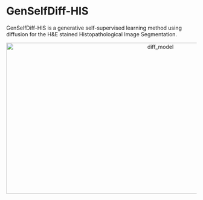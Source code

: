 # GenSelfDiff-HIS
GenSelfDiff-HIS is a generative self-supervised learning method using diffusion for the H\&E stained Histopathological Image Segmentation.


<p align="center">
<img width="800" height="400" alt="diff_model" src="https://github.com/PurmaVishnuVardhanReddy/GenSelfDiff-HIS/assets/103281951/21fc6a69-315f-4acb-be60-44e2271c1125">
</p>
